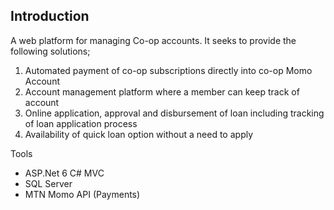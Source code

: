 ## Introduction
A web platform for managing Co-op accounts. It seeks to provide the following solutions;
1. Automated payment of co-op subscriptions directly into co-op Momo Account
2. Account management platform where a member can keep track of account
3. Online application, approval and disbursement of loan including tracking of loan application process
4. Availability of quick loan option without a need to apply

Tools
* ASP.Net 6 C# MVC
* SQL Server
* MTN Momo API (Payments)
